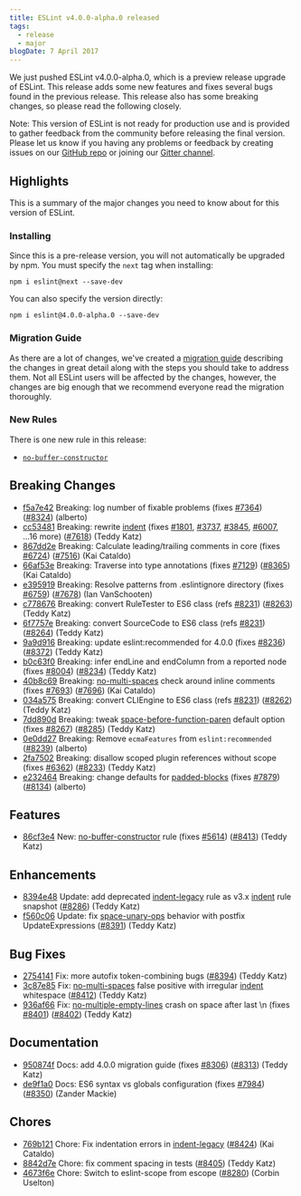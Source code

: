 ```yaml
---
title: ESLint v4.0.0-alpha.0 released
tags:
  - release
  - major
blogDate: 7 April 2017
---
```


We just pushed ESLint v4.0.0-alpha.0, which is a preview release upgrade of ESLint. This release adds some new features and fixes several bugs found in the previous release. This release also has some breaking changes, so please read the following closely.

Note: This version of ESLint is not ready for production use and is provided to gather feedback from the community before releasing the final version. Please let us know if you having any problems or feedback by creating issues on our [GitHub repo](https://github.com/eslint/eslint) or joining our [Gitter channel](https://gitter.im/eslint/eslint).

## Highlights

This is a summary of the major changes you need to know about for this version of ESLint.

### Installing

Since this is a pre-release version, you will not automatically be upgraded by npm. You must specify the `next` tag when installing:

```
npm i eslint@next --save-dev
```

You can also specify the version directly:

```
npm i eslint@4.0.0-alpha.0 --save-dev
```

### Migration Guide

As there are a lot of changes, we've created a [migration guide](/docs/4.0.0/user-guide/migrating-to-4.0.0) describing the changes in great detail along with the steps you should take to address them. Not all ESLint users will be affected by the changes, however, the changes are big enough that we recommend everyone read the migration thoroughly.

### New Rules

There is one new rule in this release:

* [`no-buffer-constructor`](/docs/4.0.0/rules/no-buffer-constructor)

## Breaking Changes


* [f5a7e42](https://github.com/eslint/eslint/commit/f5a7e42) Breaking: log number of fixable problems (fixes [#7364](https://github.com/eslint/eslint/issues/7364)) ([#8324](https://github.com/eslint/eslint/issues/8324)) (alberto)
* [cc53481](https://github.com/eslint/eslint/commit/cc53481) Breaking: rewrite [indent](/docs/4.0.0/rules/indent) (fixes [#1801](https://github.com/eslint/eslint/issues/1801), [#3737](https://github.com/eslint/eslint/issues/3737), [#3845](https://github.com/eslint/eslint/issues/3845), [#6007](https://github.com/eslint/eslint/issues/6007), ...16 more) ([#7618](https://github.com/eslint/eslint/issues/7618)) (Teddy Katz)
* [867dd2e](https://github.com/eslint/eslint/commit/867dd2e) Breaking: Calculate leading/trailing comments in core (fixes [#6724](https://github.com/eslint/eslint/issues/6724)) ([#7516](https://github.com/eslint/eslint/issues/7516)) (Kai Cataldo)
* [66af53e](https://github.com/eslint/eslint/commit/66af53e) Breaking: Traverse into type annotations (fixes [#7129](https://github.com/eslint/eslint/issues/7129)) ([#8365](https://github.com/eslint/eslint/issues/8365)) (Kai Cataldo)
* [e395919](https://github.com/eslint/eslint/commit/e395919) Breaking: Resolve patterns from .eslintignore directory (fixes [#6759](https://github.com/eslint/eslint/issues/6759)) ([#7678](https://github.com/eslint/eslint/issues/7678)) (Ian VanSchooten)
* [c778676](https://github.com/eslint/eslint/commit/c778676) Breaking: convert RuleTester to ES6 class (refs [#8231](https://github.com/eslint/eslint/issues/8231)) ([#8263](https://github.com/eslint/eslint/issues/8263)) (Teddy Katz)
* [6f7757e](https://github.com/eslint/eslint/commit/6f7757e) Breaking: convert SourceCode to ES6 class (refs [#8231](https://github.com/eslint/eslint/issues/8231)) ([#8264](https://github.com/eslint/eslint/issues/8264)) (Teddy Katz)
* [9a9d916](https://github.com/eslint/eslint/commit/9a9d916) Breaking: update eslint:recommended for 4.0.0 (fixes [#8236](https://github.com/eslint/eslint/issues/8236)) ([#8372](https://github.com/eslint/eslint/issues/8372)) (Teddy Katz)
* [b0c63f0](https://github.com/eslint/eslint/commit/b0c63f0) Breaking: infer endLine and endColumn from a reported node (fixes [#8004](https://github.com/eslint/eslint/issues/8004)) ([#8234](https://github.com/eslint/eslint/issues/8234)) (Teddy Katz)
* [40b8c69](https://github.com/eslint/eslint/commit/40b8c69) Breaking: [no-multi-spaces](/docs/4.0.0/rules/no-multi-spaces) check around inline comments (fixes [#7693](https://github.com/eslint/eslint/issues/7693)) ([#7696](https://github.com/eslint/eslint/issues/7696)) (Kai Cataldo)
* [034a575](https://github.com/eslint/eslint/commit/034a575) Breaking: convert CLIEngine to ES6 class (refs [#8231](https://github.com/eslint/eslint/issues/8231)) ([#8262](https://github.com/eslint/eslint/issues/8262)) (Teddy Katz)
* [7dd890d](https://github.com/eslint/eslint/commit/7dd890d) Breaking: tweak [space-before-function-paren](/docs/4.0.0/rules/space-before-function-paren) default option (fixes [#8267](https://github.com/eslint/eslint/issues/8267)) ([#8285](https://github.com/eslint/eslint/issues/8285)) (Teddy Katz)
* [0e0dd27](https://github.com/eslint/eslint/commit/0e0dd27) Breaking: Remove `ecmaFeatures` from `eslint:recommended` ([#8239](https://github.com/eslint/eslint/issues/8239)) (alberto)
* [2fa7502](https://github.com/eslint/eslint/commit/2fa7502) Breaking: disallow scoped plugin references without scope (fixes [#6362](https://github.com/eslint/eslint/issues/6362)) ([#8233](https://github.com/eslint/eslint/issues/8233)) (Teddy Katz)
* [e232464](https://github.com/eslint/eslint/commit/e232464) Breaking: change defaults for [padded-blocks](/docs/4.0.0/rules/padded-blocks) (fixes [#7879](https://github.com/eslint/eslint/issues/7879)) ([#8134](https://github.com/eslint/eslint/issues/8134)) (alberto)




## Features


* [86cf3e4](https://github.com/eslint/eslint/commit/86cf3e4) New: [no-buffer-constructor](/docs/4.0.0/rules/no-buffer-constructor) rule (fixes [#5614](https://github.com/eslint/eslint/issues/5614)) ([#8413](https://github.com/eslint/eslint/issues/8413)) (Teddy Katz)




## Enhancements


* [8394e48](https://github.com/eslint/eslint/commit/8394e48) Update: add deprecated [indent-legacy](/docs/4.0.0/rules/indent-legacy) rule as v3.x [indent](/docs/4.0.0/rules/indent) rule snapshot ([#8286](https://github.com/eslint/eslint/issues/8286)) (Teddy Katz)
* [f560c06](https://github.com/eslint/eslint/commit/f560c06) Update: fix [space-unary-ops](/docs/4.0.0/rules/space-unary-ops) behavior with postfix UpdateExpressions ([#8391](https://github.com/eslint/eslint/issues/8391)) (Teddy Katz)




## Bug Fixes


* [2754141](https://github.com/eslint/eslint/commit/2754141) Fix: more autofix token-combining bugs ([#8394](https://github.com/eslint/eslint/issues/8394)) (Teddy Katz)
* [3c87e85](https://github.com/eslint/eslint/commit/3c87e85) Fix: [no-multi-spaces](/docs/4.0.0/rules/no-multi-spaces) false positive with irregular [indent](/docs/4.0.0/rules/indent) whitespace ([#8412](https://github.com/eslint/eslint/issues/8412)) (Teddy Katz)
* [936af66](https://github.com/eslint/eslint/commit/936af66) Fix: [no-multiple-empty-lines](/docs/4.0.0/rules/no-multiple-empty-lines) crash on space after last \n (fixes [#8401](https://github.com/eslint/eslint/issues/8401)) ([#8402](https://github.com/eslint/eslint/issues/8402)) (Teddy Katz)




## Documentation


* [950874f](https://github.com/eslint/eslint/commit/950874f) Docs: add 4.0.0 migration guide (fixes [#8306](https://github.com/eslint/eslint/issues/8306)) ([#8313](https://github.com/eslint/eslint/issues/8313)) (Teddy Katz)
* [de9f1a0](https://github.com/eslint/eslint/commit/de9f1a0) Docs: ES6 syntax vs globals configuration (fixes [#7984](https://github.com/eslint/eslint/issues/7984)) ([#8350](https://github.com/eslint/eslint/issues/8350)) (Zander Mackie)








## Chores


* [769b121](https://github.com/eslint/eslint/commit/769b121) Chore: Fix indentation errors in [indent-legacy](/docs/4.0.0/rules/indent-legacy) ([#8424](https://github.com/eslint/eslint/issues/8424)) (Kai Cataldo)
* [8842d7e](https://github.com/eslint/eslint/commit/8842d7e) Chore: fix comment spacing in tests ([#8405](https://github.com/eslint/eslint/issues/8405)) (Teddy Katz)
* [4673f6e](https://github.com/eslint/eslint/commit/4673f6e) Chore: Switch to eslint-scope from escope ([#8280](https://github.com/eslint/eslint/issues/8280)) (Corbin Uselton)
